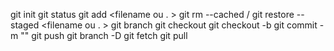 git init
git status
git add <filename ou . >
git rm --cached <file> / git restore --staged <filename ou . >
git branch
git checkout <branchname>
git checkout -b <branchname>
git commit -m "<description>"
git push
git branch -D <branchname>
git fetch
git pull
